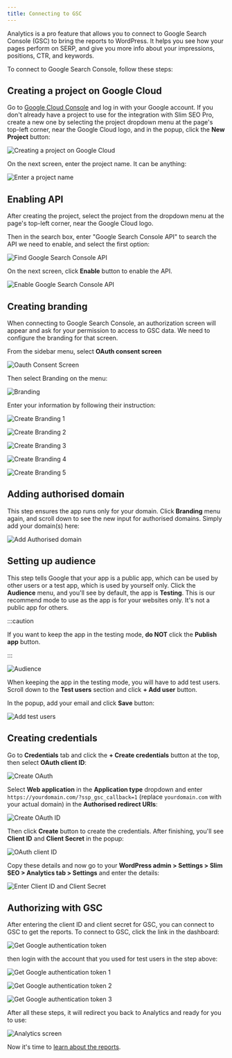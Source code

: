 ```yaml
---
title: Connecting to GSC
---
```


Analytics is a pro feature that allows you to connect to Google Search Console (GSC) to bring the reports to WordPress. It helps you see how your pages perform on SERP, and give you more info about your impressions, positions, CTR, and keywords.

To connect to Google Search Console, follow these steps:

## Creating a project on Google Cloud

Go to [Google Cloud Console](https://console.cloud.google.com/) and log in with your Google account. If you don't already have a project to use for the integration with Slim SEO Pro, create a new one by selecting the project dropdown menu at the page's top-left corner, near the Google Cloud logo, and in the popup, click the **New Project** button:

![Creating a project on Google Cloud](img/create-project.png)

On the next screen, enter the project name. It can be anything:

![Enter a project name](img/project-name.png)

## Enabling API

After creating the project, select the project from the dropdown menu at the page's top-left corner, near the Google Cloud logo.

Then in the search box, enter "Google Search Console API" to search the API we need to enable, and select the first option:

![Find Google Search Console API](img/search-api.png)

On the next screen, click **Enable** button to enable the API.

![Enable Google Search Console API](img/enable-gsc-api.png)

## Creating branding

When connecting to Google Search Console, an authorization screen will appear and ask for your permission to access to GSC data. We need to configure the branding for that screen.

From the sidebar menu, select **OAuth consent screen**

![Oauth Consent Screen](img/oauth-consent-screen.png)

Then select Branding on the menu:

![Branding](img/branding.png)

Enter your information by following their instruction:

![Create Branding 1](img/create-branding-1.png)

![Create Branding 2](img/create-branding-2.png)

![Create Branding 3](img/create-branding-3.png)

![Create Branding 4](img/create-branding-4.png)

![Create Branding 5](img/create-branding-5.png)

## Adding authorised domain

This step ensures the app runs only for your domain. Click **Branding** menu again, and scroll down to see the new input for authorised domains. Simply add your domain(s) here:

![Add Authorised domain](img/add-authorised-domain.png)

## Setting up audience

This step tells Google that your app is a public app, which can be used by other users or a test app, which is used by yourself only. Click the **Audience** menu, and you'll see by default, the app is **Testing**. This is our recommend mode to use as the app is for your websites only. It's not a public app for others.

:::caution

If you want to keep the app in the testing mode, **do NOT** click the **Publish app** button.

:::

![Audience](img/setup-audience.png)

When keeping the app in the testing mode, you will have to add test users. Scroll down to the **Test users** section and click **+ Add user** button.

In the popup, add your email and click **Save** button:

![Add test users](img/add-test-users.png)

## Creating credentials

Go to **Credentials** tab and click the **+ Create credentials** button at the top, then select **OAuth client ID**:

![Create OAuth](img/create-credentials-oauth.png)

Select **Web application** in the **Application type** dropdown and enter `https://yourdomain.com/?ssp_gsc_callback=1` (replace `yourdomain.com` with your actual domain) in the **Authorised redirect URIs**:

![Create OAuth ID](img/create-oauth.png)

Then click **Create** button to create the credentials. After finishing, you'll see **Client ID** and **Client Secret** in the popup:

![OAuth client ID](img/oauth-info.png)

Copy these details and now go to your **WordPress admin > Settings > Slim SEO > Analytics tab > Settings** and enter the details:

![Enter Client ID and Client Secret](img/enter-client-id-and-secret.png)

## Authorizing with GSC

After entering the client ID and client secret for GSC, you can connect to GSC to get the reports. To connect to GSC, click the link in the dashboard:

![Get Google authentication token](img/login-google-to-get-authentication-token.png)

then login with the account that you used for test users in the step above:

![Get Google authentication token 1](img/get-authentication-token-1.png)

![Get Google authentication token 2](img/get-authentication-token-2.png)

![Get Google authentication token 3](img/get-authentication-token-3.png)

After all these steps, it will redirect you back to Analytics and ready for you to use:

![Analytics screen](img/analytics-screen.png)

Now it's time to [learn about the reports](/slim-seo-pro/analytics/reports/).